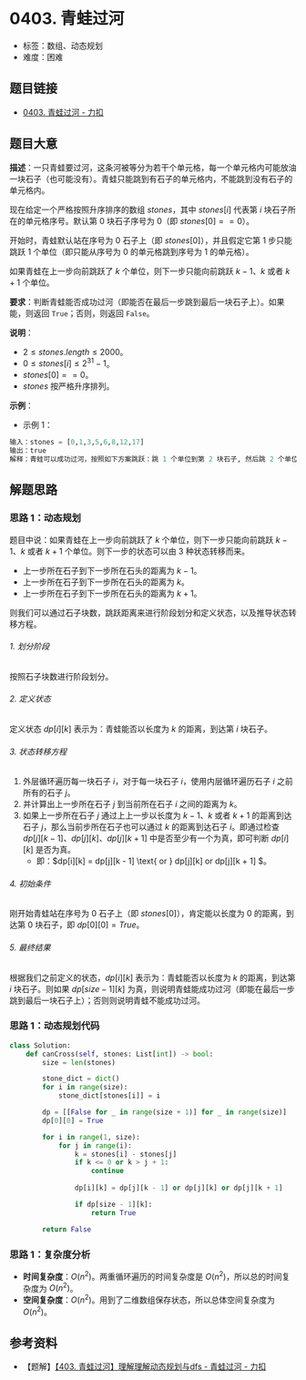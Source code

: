 # 0403. 青蛙过河

- 标签：数组、动态规划
- 难度：困难

## 题目链接

- [0403. 青蛙过河 - 力扣](https://leetcode.cn/problems/frog-jump/)

## 题目大意

**描述**：一只青蛙要过河，这条河被等分为若干个单元格，每一个单元格内可能放油一块石子（也可能没有）。青蛙只能跳到有石子的单元格内，不能跳到没有石子的单元格内。

现在给定一个严格按照升序排序的数组 $stones$，其中 $stones[i]$ 代表第 $i$ 块石子所在的单元格序号。默认第 $0$ 块石子序号为 $0$（即 $stones[0] == 0$）。

开始时，青蛙默认站在序号为 $0$ 石子上（即 $stones[0]$），并且假定它第 $1$ 步只能跳跃 $1$ 个单位（即只能从序号为 $0$ 的单元格跳到序号为 $1$ 的单元格）。

如果青蛙在上一步向前跳跃了 $k$ 个单位，则下一步只能向前跳跃 $k - 1$、$k$ 或者 $k + 1$ 个单位。

**要求**：判断青蛙能否成功过河（即能否在最后一步跳到最后一块石子上）。如果能，则返回 `True`；否则，则返回 `False`。

**说明**：

- $2 \le stones.length \le 2000$。
- $0 \le stones[i] \le 2^{31} - 1$。
- $stones[0] == 0$。
- $stones$ 按严格升序排列。

**示例**：

- 示例 1：

```python
输入：stones = [0,1,3,5,6,8,12,17]
输出：true
解释：青蛙可以成功过河，按照如下方案跳跃：跳 1 个单位到第 2 块石子, 然后跳 2 个单位到第 3 块石子, 接着 跳 2 个单位到第 4 块石子, 然后跳 3 个单位到第 6 块石子, 跳 4 个单位到第 7 块石子, 最后，跳 5 个单位到第 8 个石子（即最后一块石子）。
```

## 解题思路

### 思路 1：动态规划

题目中说：如果青蛙在上一步向前跳跃了 $k$ 个单位，则下一步只能向前跳跃 $k - 1$、$k$ 或者 $k + 1$ 个单位。则下一步的状态可以由 $3$ 种状态转移而来。

- 上一步所在石子到下一步所在石头的距离为 $k - 1$。
- 上一步所在石子到下一步所在石头的距离为 $k$。
- 上一步所在石子到下一步所在石头的距离为 $k + 1$。

则我们可以通过石子块数，跳跃距离来进行阶段划分和定义状态，以及推导状态转移方程。

###### 1. 划分阶段

按照石子块数进行阶段划分。

###### 2. 定义状态

定义状态 $dp[i][k]$ 表示为：青蛙能否以长度为 $k$ 的距离，到达第 $i$ 块石子。

###### 3. 状态转移方程

1. 外层循环遍历每一块石子 $i$，对于每一块石子 $i$，使用内层循环遍历石子 $i$ 之前所有的石子 $j$。
2. 并计算出上一步所在石子 $j$  到当前所在石子 $i$ 之间的距离为 $k$。
3. 如果上一步所在石子 $j$ 通过上上一步以长度为 $k - 1$、$k$ 或者 $k + 1$ 的距离到达石子 $j$，那么当前步所在石子也可以通过 $k$ 的距离到达石子 $i$。即通过检查 $dp[j][k - 1]$、$dp[j][k]$、$dp[j][k + 1]$ 中是否至少有一个为真，即可判断 $dp[i][k]$ 是否为真。
   - 即：$dp[i][k] = dp[j][k - 1] \text{ or } dp[j][k] or dp[j][k + 1] $。

###### 4. 初始条件

刚开始青蛙站在序号为 $0$ 石子上（即 $stones[0]$），肯定能以长度为 $0$ 的距离，到达第 $0$ 块石子，即 $dp[0][0] = True$。

###### 5. 最终结果

根据我们之前定义的状态，$dp[i][k]$ 表示为：青蛙能否以长度为 $k$ 的距离，到达第 $i$ 块石子。则如果 $dp[size - 1][k]$ 为真，则说明青蛙能成功过河（即能在最后一步跳到最后一块石子上）；否则则说明青蛙不能成功过河。

### 思路 1：动态规划代码

```python
class Solution:
    def canCross(self, stones: List[int]) -> bool:
        size = len(stones)

        stone_dict = dict()
        for i in range(size):
            stone_dict[stones[i]] = i

        dp = [[False for _ in range(size + 1)] for _ in range(size)]
        dp[0][0] = True

        for i in range(1, size):
            for j in range(i):
                k = stones[i] - stones[j]
                if k <= 0 or k > j + 1:
                    continue
                
                dp[i][k] = dp[j][k - 1] or dp[j][k] or dp[j][k + 1]

                if dp[size - 1][k]:
                    return True

        return False
```

### 思路 1：复杂度分析

- **时间复杂度**：$O(n^2)$。两重循环遍历的时间复杂度是 $O(n^2)$，所以总的时间复杂度为 $O(n^2)$。
- **空间复杂度**：$O(n^2)$。用到了二维数组保存状态，所以总体空间复杂度为 $O(n^2)$。

## 参考资料

- 【题解】[【403. 青蛙过河】理解理解动态规划与dfs - 青蛙过河 - 力扣](https://leetcode.cn/problems/frog-jump/solution/403-qing-wa-guo-he-li-jie-li-jie-dong-ta-oyt9/)